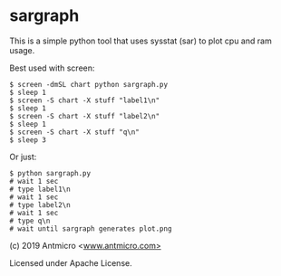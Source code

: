 # sargraph

This is a simple python tool that uses sysstat (sar) to plot cpu and ram usage.

Best used with screen:

```console
$ screen -dmSL chart python sargraph.py
$ sleep 1
$ screen -S chart -X stuff "label1\n"
$ sleep 1
$ screen -S chart -X stuff "label2\n"
$ sleep 1
$ screen -S chart -X stuff "q\n"
$ sleep 3
```

Or just:
```console
$ python sargraph.py
# wait 1 sec
# type label1\n
# wait 1 sec
# type label2\n
# wait 1 sec
# type q\n
# wait until sargraph generates plot.png
```


(c) 2019 Antmicro <www.antmicro.com>

Licensed under Apache License.
